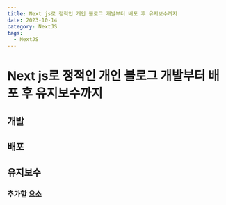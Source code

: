 ```yaml
---
title: Next js로 정적인 개인 블로그 개발부터 배포 후 유지보수까지
date: 2023-10-14
category: NextJS
tags:
  - NextJS
---
```


# Next js로 정적인 개인 블로그 개발부터 배포 후 유지보수까지

## 개발

## 배포

## 유지보수

### 추가할 요소